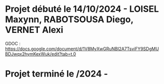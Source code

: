 # Projet débuté le 14/10/2024 - LOISEL Maxynn, RABOTSOUSA Diego, VERNET Alexi #

GDOC : https://docs.google.com/document/d/1V8MyXwGRuNBI2A7TsviFY9SDgMUBDJwqx2hymKexWuk/edit?tab=t.0



# Projet terminé le /2024 - #